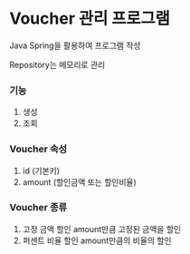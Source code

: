 # Voucher 관리 프로그램
  
   Java Spring을 활용하여 프로그램 작성
   
   Repository는 메모리로 관리

### 기능
   1. 생성
   2. 조회

### Voucher 속성
   1. id (기본키)
   2. amount (할인금액 또는 할인비율)

### Voucher 종류
   1. 고정 금액 할인
      amount만큼 고정된 금액을 할인
   2. 퍼센트 비율 할인
      amount만큼의 비율의 할인
